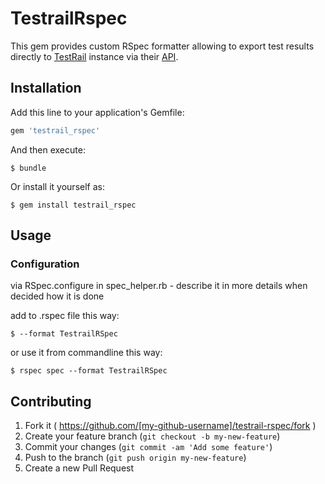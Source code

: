 # TestrailRspec

This gem provides custom RSpec formatter allowing to export test results directly to [TestRail][1] instance via their [API][2].

## Installation

Add this line to your application's Gemfile:

```ruby
gem 'testrail_rspec'
```

And then execute:

    $ bundle

Or install it yourself as:

    $ gem install testrail_rspec

## Usage

### Configuration

via RSpec.configure in spec_helper.rb - describe it in more details when decided how it is done

add to .rspec file this way:

    $ --format TestrailRSpec

or use it from commandline this way:

    $ rspec spec --format TestrailRSpec

## Contributing

1. Fork it ( https://github.com/[my-github-username]/testrail-rspec/fork )
2. Create your feature branch (`git checkout -b my-new-feature`)
3. Commit your changes (`git commit -am 'Add some feature'`)
4. Push to the branch (`git push origin my-new-feature`)
5. Create a new Pull Request

[1]: http://www.gurock.com/testrail/            "TestRail"
[2]: http://docs.gurock.com/testrail-api2/start "TestRail API"